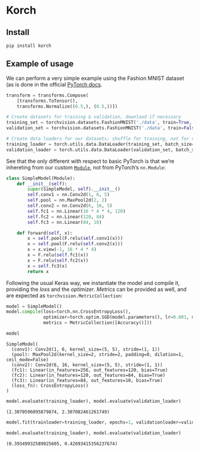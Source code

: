Korch
================

<!-- WARNING: THIS FILE WAS AUTOGENERATED! DO NOT EDIT! -->

## Install

`pip install korch`

## Example of usage

We can perform a very simple example using the Fashion MNIST dataset (as
is done in the official [PyTorch
docs](https://pytorch.org/tutorials/beginner/introyt/trainingyt.html).

``` python
transform = transforms.Compose(
    [transforms.ToTensor(),
    transforms.Normalize((0.5,), (0.5,))])

# Create datasets for training & validation, download if necessary
training_set = torchvision.datasets.FashionMNIST('./data', train=True, transform=transform, download=True)
validation_set = torchvision.datasets.FashionMNIST('./data', train=False, transform=transform, download=True)

# Create data loaders for our datasets; shuffle for training, not for validation
training_loader = torch.utils.data.DataLoader(training_set, batch_size=4, shuffle=True, num_workers=2)
validation_loader = torch.utils.data.DataLoader(validation_set, batch_size=4, shuffle=False, num_workers=2)
```

See that the only different with respect to basic PyTorch is that we’re
inhereting from our custom
[`Module`](https://Jorgvt.github.io/korch/core.html#module), not from
PyTorch’s `nn.Module`:

``` python
class SimpleModel(Module):
    def __init__(self):
        super(SimpleModel, self).__init__()
        self.conv1 = nn.Conv2d(1, 6, 5)
        self.pool = nn.MaxPool2d(2, 2)
        self.conv2 = nn.Conv2d(6, 16, 5)
        self.fc1 = nn.Linear(16 * 4 * 4, 120)
        self.fc2 = nn.Linear(120, 84)
        self.fc3 = nn.Linear(84, 10)

    def forward(self, x):
        x = self.pool(F.relu(self.conv1(x)))
        x = self.pool(F.relu(self.conv2(x)))
        x = x.view(-1, 16 * 4 * 4)
        x = F.relu(self.fc1(x))
        x = F.relu(self.fc2(x))
        x = self.fc3(x)
        return x
```

Following the usual Keras way, we instantiate the model and compile it,
providing the *loss* and the *optimizer*. *Metrics* can be provided as
well, and are expected as `torchvision.MetricCollection`:

``` python
model = SimpleModel()
model.compile(loss=torch.nn.CrossEntropyLoss(),
              optimizer=torch.optim.SGD(model.parameters(), lr=0.001, momentum=0.9),
              metrics = MetricCollection([Accuracy()]))
```

``` python
model
```

    SimpleModel(
      (conv1): Conv2d(1, 6, kernel_size=(5, 5), stride=(1, 1))
      (pool): MaxPool2d(kernel_size=2, stride=2, padding=0, dilation=1, ceil_mode=False)
      (conv2): Conv2d(6, 16, kernel_size=(5, 5), stride=(1, 1))
      (fc1): Linear(in_features=256, out_features=120, bias=True)
      (fc2): Linear(in_features=120, out_features=84, bias=True)
      (fc3): Linear(in_features=84, out_features=10, bias=True)
      (loss_fn): CrossEntropyLoss()
    )

``` python
model.evaluate(training_loader), model.evaluate(validation_loader)
```

    (2.3070596095879874, 2.307082461261749)

``` python
model.fit(trainloader=training_loader, epochs=1, validationloader=validation_loader)
```

``` python
model.evaluate(training_loader), model.evaluate(validation_loader)
```

    (0.39349932589025605, 0.42693415356237674)
